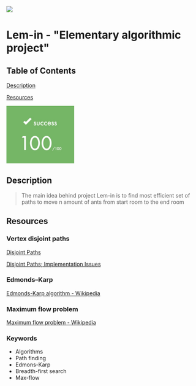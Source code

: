 <p align="left"><img src="./README/letters.jpg" ></p>
<!-- Lem-in gif or any banner picture -->

# Lem-in - "Elementary algorithmic project"
## Table of Contents

[Description](#description)

[Resources](#resources)

<p align="left"><img src="./README/pics/score.jpg" height="150" /></p>

## Description

> The main idea behind project Lem-in is to find most efficient set of paths to move n amount of ants from start room to the end room

## Resources

### Vertex disjoint paths

[Disjoint Paths](https://matthewdaws.github.io/blog/2015-06-08-Paths.html)

[Disjoint Paths; Implementation Issues](https://matthewdaws.github.io/blog/2015-06-15-Paths-Implementation.html)

### Edmonds–Karp

[Edmonds-Karp algorithm - Wikipedia](https://en.wikipedia.org/wiki/Edmonds%E2%80%93Karp_algorithm)

### Maximum flow problem

[Maximum flow problem - Wikipedia](https://en.wikipedia.org/wiki/Maximum_flow_problem)

### Keywords

- Algorithms
- Path finding
- Edmons-Karp
- Breadth-first search
- Max-flow
